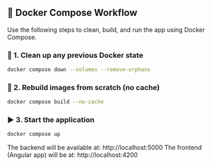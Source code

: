 ## 🐳 Docker Compose Workflow

Use the following steps to clean, build, and run the app using Docker Compose.

### 🧹 1. Clean up any previous Docker state

```bash
docker compose down --volumes --remove-orphans
```

### 🔨 2. Rebuild images from scratch (no cache)
```bash
docker compose build --no-cache
```

### ▶️ 3. Start the application
```bash
docker compose up
```
The backend will be available at: http://localhost:5000
The frontend (Angular app) will be at: http://localhost:4200
